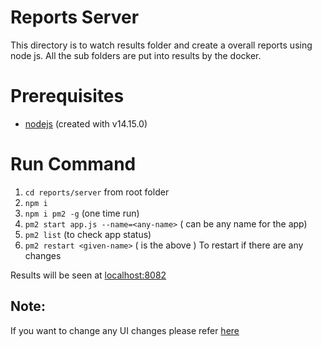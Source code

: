 <!-- # Reports

More [detail](./server/README.md) on node js (server related)
More [detail](./reports-client/README.md) on angular (client related)
 -->

# Reports Server

This directory is to watch results folder and create a overall reports using node js. All the sub folders are put into results by the docker.


# Prerequisites

- [nodejs](https://nodejs.org/en/) (created with v14.15.0)


# Run Command

1. `cd reports/server` from root folder
2. `npm i`
3. `npm i pm2 -g` (one time run)
4. `pm2 start app.js --name=<any-name>` (<any-name> can be any name for the app)
5. `pm2 list` (to check app status)
6. `pm2 restart <given-name>` (<give-name> is the above <any-name>) To restart if there are any changes 

Results will be seen at [localhost:8082](hhtp://localhost:8082)

## Note:
If you want to change any UI changes please refer [here](./reports-client)